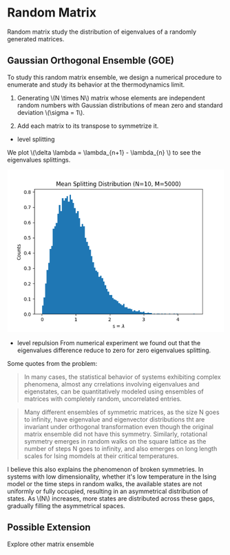# Random Matrix

Random matrix study the distribution of eigenvalues of a randomly generated matrices. 

## Gaussian Orthogonal Ensemble (GOE)

To study this random matrix ensemble, we design a numerical procedure to enumerate and study its behavior at the thermodynamics limit.

1. Generating \\(N \times N\\) matrix whose elements are independent random numbers with Gaussian distributions of mean zero and standard deviation \\(\sigma = 1\\). 

2. Add each matrix to its transpose to symmetrize it.


- level splitting

We plot \\(\delta \lambda = \lambda_{n+1} - \lambda_{n} \\) to see the eigenvalues splittings.

![mean_eigenvalues_distribution](/random_matrix/figures/mean_distribution.png)

- level repulsion
From numerical experiment we found out that the eigenvalues difference reduce to zero for zero eigenvalues splitting.





Some quotes from the problem:

> In many cases, the statistical behavior of systems exhibiting complex phenomena, almost any crrelations involving eigenvalues and eigenstates, can be quantitatively modeled using ensembles of matrices with completely random, uncorrelated entries.




> Many different ensembles of symmetric matrices, as the size N goes to infinity, have eigenvalue and eigenvector distributions tht are invariant under orthogonal transformation even though the original matrix ensemble did not have this symmetry. Similarly, rotational symmetry emerges in random walks on the square lattice as the number of steps N goes to infinity, and also emerges on long length scales for Ising momdels at their critical temperatures.

I believe this also explains the phenomenon of broken symmetries. In systems with low dimensionality, whether it's low temperature in the Ising model or the time steps in random walks, the available states are not uniformly or fully occupied, resulting in an asymmetrical distribution of states. As \\(N\\) increases, more states are distributed across these gaps, gradually filling the asymmetrical spaces.


## Possible Extension

Explore other matrix ensemble